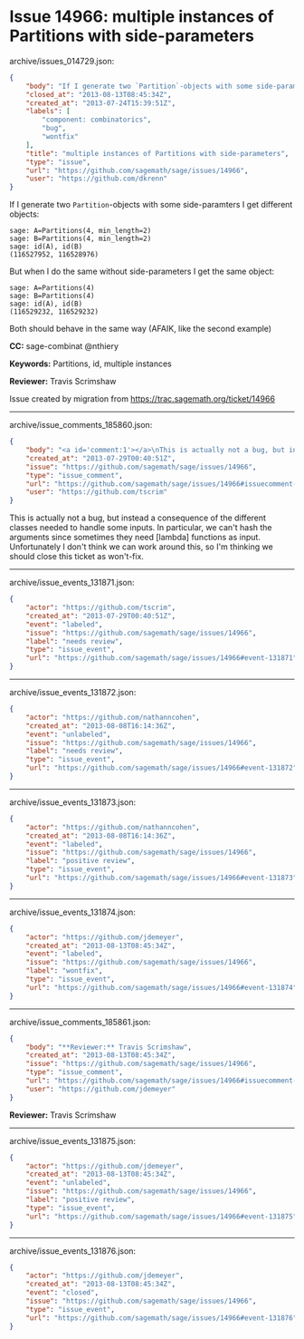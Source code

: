 # Issue 14966: multiple instances of Partitions with side-parameters

archive/issues_014729.json:
```json
{
    "body": "If I generate two `Partition`-objects with some side-paramters I get different objects:\n\n```\nsage: A=Partitions(4, min_length=2)\nsage: B=Partitions(4, min_length=2)\nsage: id(A), id(B)\n(116527952, 116528976)\n```\nBut when I do the same without side-parameters I get the same object:\n\n```\nsage: A=Partitions(4)\nsage: B=Partitions(4)\nsage: id(A), id(B)   \n(116529232, 116529232)\n```\nBoth should behave in the same way (AFAIK, like the second example)\n\n**CC:**  sage-combinat @nthiery\n\n**Keywords:** Partitions, id, multiple instances\n\n**Reviewer:** Travis Scrimshaw\n\nIssue created by migration from https://trac.sagemath.org/ticket/14966\n\n",
    "closed_at": "2013-08-13T08:45:34Z",
    "created_at": "2013-07-24T15:39:51Z",
    "labels": [
        "component: combinatorics",
        "bug",
        "wontfix"
    ],
    "title": "multiple instances of Partitions with side-parameters",
    "type": "issue",
    "url": "https://github.com/sagemath/sage/issues/14966",
    "user": "https://github.com/dkrenn"
}
```
If I generate two `Partition`-objects with some side-paramters I get different objects:

```
sage: A=Partitions(4, min_length=2)
sage: B=Partitions(4, min_length=2)
sage: id(A), id(B)
(116527952, 116528976)
```
But when I do the same without side-parameters I get the same object:

```
sage: A=Partitions(4)
sage: B=Partitions(4)
sage: id(A), id(B)   
(116529232, 116529232)
```
Both should behave in the same way (AFAIK, like the second example)

**CC:**  sage-combinat @nthiery

**Keywords:** Partitions, id, multiple instances

**Reviewer:** Travis Scrimshaw

Issue created by migration from https://trac.sagemath.org/ticket/14966





---

archive/issue_comments_185860.json:
```json
{
    "body": "<a id='comment:1'></a>\nThis is actually not a bug, but instead a consequence of the different classes needed to handle some inputs. In particular, we can't hash the arguments since sometimes they need [lambda] functions as input. Unfortunately I don't think we can work around this, so I'm thinking we should close this ticket as won't-fix.",
    "created_at": "2013-07-29T00:40:51Z",
    "issue": "https://github.com/sagemath/sage/issues/14966",
    "type": "issue_comment",
    "url": "https://github.com/sagemath/sage/issues/14966#issuecomment-185860",
    "user": "https://github.com/tscrim"
}
```

<a id='comment:1'></a>
This is actually not a bug, but instead a consequence of the different classes needed to handle some inputs. In particular, we can't hash the arguments since sometimes they need [lambda] functions as input. Unfortunately I don't think we can work around this, so I'm thinking we should close this ticket as won't-fix.



---

archive/issue_events_131871.json:
```json
{
    "actor": "https://github.com/tscrim",
    "created_at": "2013-07-29T00:40:51Z",
    "event": "labeled",
    "issue": "https://github.com/sagemath/sage/issues/14966",
    "label": "needs review",
    "type": "issue_event",
    "url": "https://github.com/sagemath/sage/issues/14966#event-131871"
}
```



---

archive/issue_events_131872.json:
```json
{
    "actor": "https://github.com/nathanncohen",
    "created_at": "2013-08-08T16:14:36Z",
    "event": "unlabeled",
    "issue": "https://github.com/sagemath/sage/issues/14966",
    "label": "needs review",
    "type": "issue_event",
    "url": "https://github.com/sagemath/sage/issues/14966#event-131872"
}
```



---

archive/issue_events_131873.json:
```json
{
    "actor": "https://github.com/nathanncohen",
    "created_at": "2013-08-08T16:14:36Z",
    "event": "labeled",
    "issue": "https://github.com/sagemath/sage/issues/14966",
    "label": "positive review",
    "type": "issue_event",
    "url": "https://github.com/sagemath/sage/issues/14966#event-131873"
}
```



---

archive/issue_events_131874.json:
```json
{
    "actor": "https://github.com/jdemeyer",
    "created_at": "2013-08-13T08:45:34Z",
    "event": "labeled",
    "issue": "https://github.com/sagemath/sage/issues/14966",
    "label": "wontfix",
    "type": "issue_event",
    "url": "https://github.com/sagemath/sage/issues/14966#event-131874"
}
```



---

archive/issue_comments_185861.json:
```json
{
    "body": "**Reviewer:** Travis Scrimshaw",
    "created_at": "2013-08-13T08:45:34Z",
    "issue": "https://github.com/sagemath/sage/issues/14966",
    "type": "issue_comment",
    "url": "https://github.com/sagemath/sage/issues/14966#issuecomment-185861",
    "user": "https://github.com/jdemeyer"
}
```

**Reviewer:** Travis Scrimshaw



---

archive/issue_events_131875.json:
```json
{
    "actor": "https://github.com/jdemeyer",
    "created_at": "2013-08-13T08:45:34Z",
    "event": "unlabeled",
    "issue": "https://github.com/sagemath/sage/issues/14966",
    "label": "positive review",
    "type": "issue_event",
    "url": "https://github.com/sagemath/sage/issues/14966#event-131875"
}
```



---

archive/issue_events_131876.json:
```json
{
    "actor": "https://github.com/jdemeyer",
    "created_at": "2013-08-13T08:45:34Z",
    "event": "closed",
    "issue": "https://github.com/sagemath/sage/issues/14966",
    "type": "issue_event",
    "url": "https://github.com/sagemath/sage/issues/14966#event-131876"
}
```
